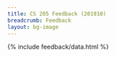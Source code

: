 ```yaml
---
title: CS 205 Feedback (201910)
breadcrumb: Feedback
layout: bg-image
---
```

{% include feedback/data.html %}
